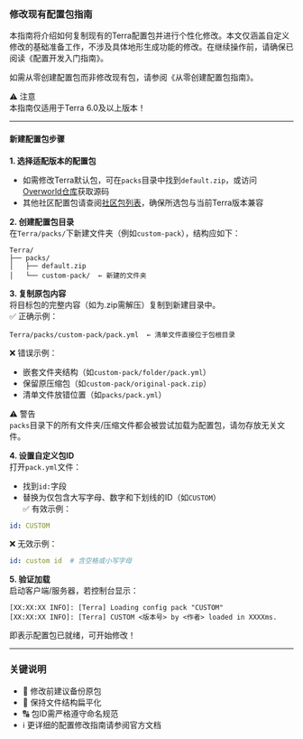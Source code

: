 ### 修改现有配置包指南

本指南将介绍如何复制现有的Terra配置包并进行个性化修改。本文仅涵盖自定义修改的基础准备工作，不涉及具体地形生成功能的修改。在继续操作前，请确保已阅读《配置开发入门指南》。

如需从零创建配置包而非修改现有包，请参阅《从零创建配置包指南》。

⚠️ 注意  
本指南仅适用于Terra 6.0及以上版本！

---

#### **新建配置包步骤**

**1. 选择适配版本的配置包**  
- 如需修改Terra默认包，可在`packs`目录中找到`default.zip`，或访问[Overworld仓库](https://github.com/...)获取源码  
- 其他社区配置包请查阅[社区包列表](https://...)，确保所选包与当前Terra版本兼容

**2. 创建配置包目录**  
在`Terra/packs/`下新建文件夹（例如`custom-pack`），结构应如下：  
```
Terra/
├── packs/
│   ├── default.zip
│   └── custom-pack/  ← 新建的文件夹
```

**3. 复制原包内容**  
将目标包的完整内容（如为.zip需解压）复制到新建目录中。  
✅ 正确示例：  
```
Terra/packs/custom-pack/pack.yml  ← 清单文件直接位于包根目录
```  
❌ 错误示例：  
- 嵌套文件夹结构（如`custom-pack/folder/pack.yml`）  
- 保留原压缩包（如`custom-pack/original-pack.zip`）  
- 清单文件放错位置（如`packs/pack.yml`）

⚠️ 警告  
`packs`目录下的所有文件夹/压缩文件都会被尝试加载为配置包，请勿存放无关文件。

**4. 设置自定义包ID**  
打开`pack.yml`文件：  
- 找到`id:`字段  
- 替换为仅包含大写字母、数字和下划线的ID（如`CUSTOM`）  
✅ 有效示例：  
```yaml
id: CUSTOM
```  
❌ 无效示例：  
```yaml
id: custom id  # 含空格或小写字母
```

**5. 验证加载**  
启动客户端/服务器，若控制台显示：  
```
[XX:XX:XX INFO]: [Terra] Loading config pack "CUSTOM"
[XX:XX:XX INFO]: [Terra] CUSTOM <版本号> by <作者> loaded in XXXXms.
```  
即表示配置包已就绪，可开始修改！

---

### 关键说明
- 🔧 修改前建议备份原包  
- 📂 保持文件结构扁平化  
- 🔠 包ID需严格遵守命名规范  
- ℹ️ 更详细的配置修改指南请参阅官方文档
